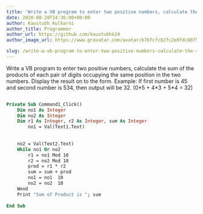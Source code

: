 ```yaml
---
title: 'Write a VB program to enter two positive numbers, calculate the sum of the products of each pair of digits occupying the same position in the two numbers. Display the result on to the form. Example: If first number is 45 and second number is 534, then output will be 32. (0*5 + 4*3 + 5*4 = 32)'
date: 2020-08-28T14:36:00+00:00
author: Kaustubh Kulkarni
author_title: Programmer
author_url: https://github.com/kaustubhk24
author_image_url: https://www.gravatar.com/avatar/b76fcfc82fc2e8fdc8075636f1735f61?s=200

slug: /write-a-vb-program-to-enter-two-positive-numbers-calculate-the-sum-of-the-products-of-each-pair-of-digits-occupying-the-same-position-in-the-two-numbers-display-the-result-on/
---
```

Write a VB program to enter two positive numbers, calculate the sum of the products of each pair of digits occupying the same position in the two numbers. Display the result on to the form. Example: If first number is 45 and second number is 534, then output will be 32. (0\*5 + 4\*3 + 5*4 = 32) 


```vb title="file.vb"
  
Private Sub Command1_Click()  
	Dim no1 As Integer  
	Dim no2 As Integer  
	Dim r1 As Integer, r2 As Integer, sum As Integer  
		no1 = Val(Text1.Text)  
  
  
	no2 = Val(Text2.Text)  
	While no1 Or no2  
		r1 = no1 Mod 10  
		r2 = no2 Mod 10  
		prod = r1 * r2  
		sum = sum + prod  
		no1 = no1  10  
		no2 = no2  10  
	Wend  
	Print "Sum of Product is "; sum  
	  
End Sub  
   
  
  
  

```
